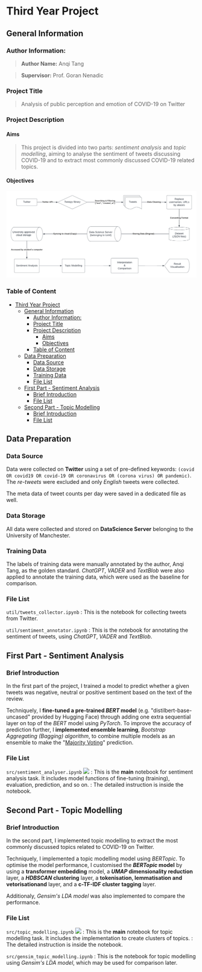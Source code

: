 # Third Year Project


## General Information

### Author Information:

> **Author Name:** Anqi Tang

> **Supervisor:** Prof. Goran Nenadic

### Project Title

> Analysis of public perception and emotion of COVID-19 on Twitter

### Project Description

#### Aims

> This project is divided into two parts: *sentiment analysis* and *topic modelling*, aiming to analyse the sentiment of tweets discussing COVID-19 and to extract most commonly discussed COVID-19 related topics. 

#### Objectives
![Project Objective Graph](./assets/images/project_objective.png)

### Table of Content
- [Third Year Project](#third-year-project)
  - [General Information](#general-information)
    - [Author Information:](#author-information)
    - [Project Title](#project-title)
    - [Project Description](#project-description)
      - [Aims](#aims)
      - [Objectives](#objectives)
    - [Table of Content](#table-of-content)
  - [Data Preparation](#data-preparation)
    - [Data Source](#data-source)
    - [Data Storage](#data-storage)
    - [Training Data](#training-data)
    - [File List](#file-list)
  - [First Part - Sentiment Analysis](#first-part---sentiment-analysis)
    - [Brief Introduction](#brief-introduction)
    - [File List](#file-list-1)
  - [Second Part - Topic Modelling](#second-part---topic-modelling)
    - [Brief Introduction](#brief-introduction-1)
    - [File List](#file-list-2)


## Data Preparation

### Data Source

Data were collected on **Twitter** using a set of pre-defined keywords: `(covid OR covid19 OR covid-19 OR coronavirus OR (corona virus) OR pandemic)`. The *re-tweets* were excluded and only *English* tweets were collected.

The meta data of tweet counts per day were saved in a dedicated file as well.

### Data Storage

All data were collected and stored on **DataScience Server** belonging to the University of Manchester.

### Training Data

The labels of training data were manually annotated by the author, Anqi Tang, as the golden standard. *ChatGPT*, *VADER* and *TextBlob* were also applied to annotate the training data, which were used as the baseline for comparison.

### File List

`util/tweets_collector.ipynb`
: This is the notebook for collecting tweets from Twitter.

`util/sentiment_annotator.ipynb`
: This is the notebook for annotating the sentiment of tweets, using *ChatGPT*, *VADER* and *TextBlob*.


## First Part - Sentiment Analysis

### Brief Introduction

In the first part of the project, I trained a model to predict whether a given tweets was negative, neutral or positive sentiment based on the text of the review.

Techniquely, I **fine-tuned a pre-trained *BERT* model** (e.g. "distilbert-base-uncased" provided by Hugging Face) through adding one extra sequential layer on top of the *BERT* model using *PyTorch*. To improve the accuracy of prediction further, I **implemented ensemble learning**, *Bootstrap Aggregating (Bagging) algorithm*, to combine multiple models as an ensemble to make the "[Majority Voting](https://en.wikipedia.org/wiki/Majority_rule)" prediction.

### File List

`src/sentiment_analyser.ipynb` ![](https://img.shields.io/badge/-important-orange) 
: This is the **main** notebook for sentiment analysis task. It includes model functions of fine-tuning (training), evaluation, prediction, and so on.
: The detailed instruction is inside the notebook.


## Second Part - Topic Modelling

### Brief Introduction

In the second part, I implemented topic modelling to extract the most commonly discussed topics related to COVID-19 on Twitter.

Techniquely, I implemented a topic modelling model using *BERTopic*. To optimise the model performance, I customised the ***BERTopic* model** by using a **transformer embedding** model, a ***UMAP* dimensionality reduction** layer, a ***HDBSCAN* clustering** layer, a **tokenisation, lemmatisation and vetorisationand** layer, and a **c-TF-IDF cluster tagging** layer.

Additionaly, *Gensim's LDA model* was also implemented to compare the performance.

### File List
`src/topic_modelling.ipynb` ![](https://img.shields.io/badge/-important-orange)
: This is the **main** notebook for topic modelling task. It includes the implementation to create clusters of topics.
: The detailed instruction is inside the notebook.

`src/gensim_topic_modelling.ipynb`
: This is the notebook for topic modelling using *Gensim's LDA model*, which may be used for comparison later.
